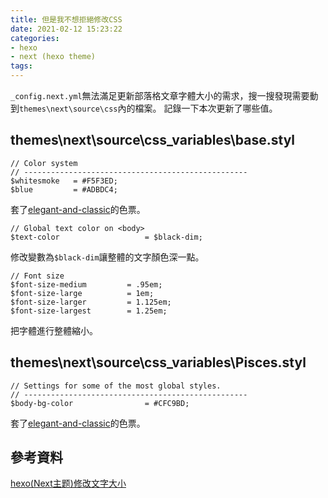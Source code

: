 ```yaml
---
title: 但是我不想拒絕修改CSS
date: 2021-02-12 15:23:22
categories:
- hexo
- next (hexo theme)
tags:
---
```


`_config.next.yml`無法滿足更新部落格文章字體大小的需求，搜一搜發現需要動到`themes\next\source\css`內的檔案。
記錄一下本次更新了哪些值。


## themes\next\source\css\_variables\base.styl
```
// Color system
// --------------------------------------------------
$whitesmoke   = #F5F3ED;
$blue         = #ADBDC4;
```
套了[elegant-and-classic](https://www.schemecolor.com/elegant-and-classic.php)的色票。

```
// Global text color on <body>
$text-color                   = $black-dim;
```
修改變數為`$black-dim`讓整體的文字顏色深一點。

```
// Font size
$font-size-medium         = .95em;
$font-size-large          = 1em;
$font-size-larger         = 1.125em;
$font-size-largest        = 1.25em;
```
把字體進行整體縮小。

## themes\next\source\css\_variables\Pisces.styl
```
// Settings for some of the most global styles.
// --------------------------------------------------
$body-bg-color                = #CFC9BD;
```
套了[elegant-and-classic](https://www.schemecolor.com/elegant-and-classic.php)的色票。


## 參考資料
[hexo(Next主题)修改文字大小](https://blog.csdn.net/dpdpdppp/article/details/102387532)